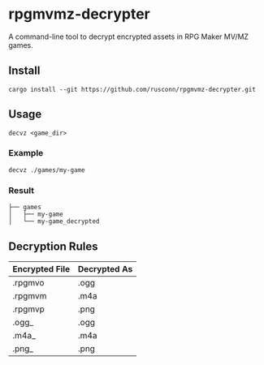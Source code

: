 # rpgmvmz-decrypter

A command-line tool to decrypt encrypted assets in RPG Maker MV/MZ games.

## Install

```shell
cargo install --git https://github.com/rusconn/rpgmvmz-decrypter.git
```

## Usage

```shell
decvz <game_dir>
```

### Example

```shell
decvz ./games/my-game
```

### Result

```text
├── games
│   ├── my-game
│   └── my-game_decrypted
```

## Decryption Rules

| Encrypted File | Decrypted As |
| -------------- | ------------ |
| .rpgmvo        | .ogg         |
| .rpgmvm        | .m4a         |
| .rpgmvp        | .png         |
| .ogg\_         | .ogg         |
| .m4a\_         | .m4a         |
| .png\_         | .png         |

